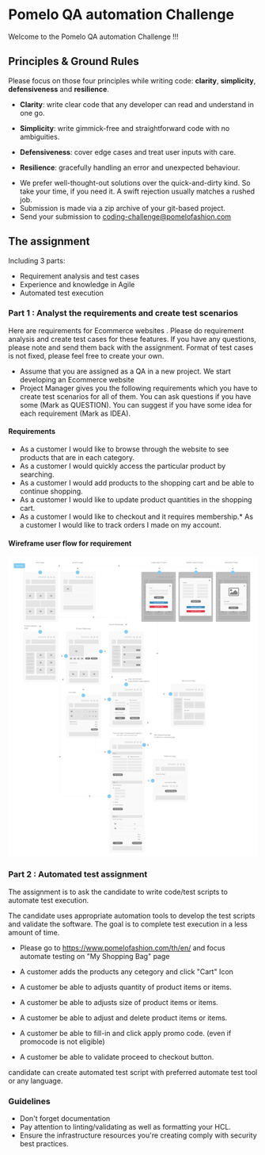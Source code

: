 # Pomelo QA automation Challenge

Welcome to the Pomelo QA automation Challenge !!!

## Principles & Ground Rules

Please focus on those four principles while writing code: **clarity**, **simplicity**, **defensiveness** and  **resilience**.

- **Clarity**: write clear code that any developer can read and understand in one go.

- **Simplicity**: write gimmick-free and straightforward code with no ambiguities.

- **Defensiveness**: cover edge cases and treat user inputs with care.

- **Resilience**: gracefully handling an error and unexpected behaviour.


* We prefer well-thought-out solutions over the quick-and-dirty kind. So take your time, if you need it. A swift rejection usually matches a rushed job.
* Submission is made via a zip archive of your git-based project. 
* Send your submission to [coding-challenge@pomelofashion.com](mailto:coding-challenge@pomelofashion.com?subject=devops-coding-challenge)

## The assignment

Including 3 parts:
* Requirement analysis and test cases 
* Experience and knowledge in Agile 
* Automated test execution

### Part 1 : Analyst the requirements and create test scenarios

Here are requirements for Ecommerce websites . Please do requirement analysis and create test cases for  these features.
If you have any questions, please note and send them back with the assignment. Format of test cases is not fixed, please feel free to create your own. 

* Assume that you are assigned as a QA in a new project. We start developing an Ecommerce website 
* Project Manager gives you the following requirements which you have to create test scenarios for all of them. You can ask questions if you have some  (Mark as QUESTION). You can suggest if you have some idea for each requirement (Mark as IDEA).

#### Requirements
* As a customer I would like to browse through the website to see products that are in each category.
* As a customer I would quickly access the particular product by searching.
* As a customer I would add products to the shopping cart and be able to continue shopping.
* As a customer I would like to update product quantities in the shopping cart.
* As a customer I would like to checkout and  it requires membership.* As a customer I would like to track orders I made on my account.

#### Wireframe user flow for requirement

![Alt text](/challenge-qa-automation/wireframe-qa-test.png?raw=true "Wireframe")

### Part 2 : Automated test assignment

The assignment is to ask the candidate to write code/test scripts to automate test execution. 

The candidate uses appropriate automation tools to develop the test scripts and validate the software. The goal is to complete test execution in a less amount of time.

* Please go to https://www.pomelofashion.com/th/en/ and focus automate testing on "My Shopping Bag" page 

* A customer adds the products any cetegory and click "Cart" Icon
* A customer be able to adjusts quantity of product items or items.
* A customer be able to adjusts size of product items or items.
* A customer be able to adjust and delete product items or items.
* A customer be able to fill-in and click apply promo code. (even if promocode is not eligible)
* A customer be able to validate proceed to checkout button.

candidate can create automated test script with preferred automate test tool or any language.

### Guidelines

- Don't forget documentation 
- Pay attention to linting/validating as well as formatting your HCL.
- Ensure the infrastructure resources you're creating comply with security best practices.




